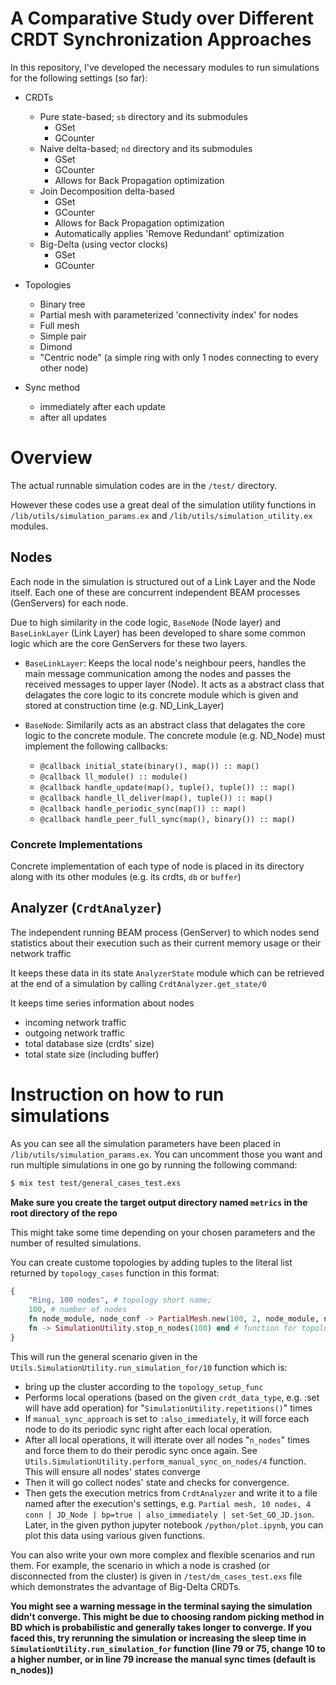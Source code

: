 # A Comparative Study over Different CRDT Synchronization Approaches

In this repository, I've developed the necessary modules to run simulations for the following settings (so far):

- CRDTs
    - Pure state-based; `sb` directory and its submodules
        - GSet
        - GCounter
    - Naive delta-based; `nd` directory and its submodules
        - GSet
        - GCounter
        - Allows for Back Propagation optimization
    - Join Decomposition delta-based 
        - GSet
        - GCounter
        - Allows for Back Propagation optimization
        - Automatically applies 'Remove Redundant' optimization
    - Big-Delta (using vector clocks)
        - GSet
        - GCounter

- Topologies
    - Binary tree
    - Partial mesh with parameterized 'connectivity index' for nodes
    - Full mesh
    - Simple pair
    - Dimond
    - "Centric node" (a simple ring with only 1 nodes connecting to every other node)

- Sync method
    - immediately after each update
    - after all updates


# Overview

The actual runnable simulation codes are in the `/test/` directory. 

However these codes use a great deal of the simulation utility functions in `/lib/utils/simulation_params.ex` and `/lib/utils/simulation_utility.ex` modules.

## Nodes
Each node in the simulation is structured out of a Link Layer and the Node itself. Each one of these are concurrent independent BEAM processes (GenServers) for each node.

Due to high similarity in the code logic, `BaseNode` (Node layer) and `BaseLinkLayer` (Link Layer) has been developed to share some common logic which are the core GenServers for these two layers.

- `BaseLinkLayer`: Keeps the local node's neighbour peers, handles the main message communication among the nodes and passes the received messages to upper layer (Node). It acts as a abstract class that delagates the core logic to its concrete module which is given and stored at construction time (e.g. ND_Link_Layer) 

- `BaseNode`: Similarily acts as an abstract class that delagates the core logic to the concrete module. The concrete module (e.g. ND_Node) must implement the following callbacks:
    - `@callback initial_state(binary(), map()) :: map()`
    - `@callback ll_module() :: module()`
    - `@callback handle_update(map(), tuple(), tuple()) :: map()`
    - `@callback handle_ll_deliver(map(), tuple()) :: map()`
    - `@callback handle_periodic_sync(map()) :: map()`
    - `@callback handle_peer_full_sync(map(), binary()) :: map()`


### Concrete Implementations
Concrete implementation of each type of node is placed in its directory along with its other modules (e.g. its crdts, `db` or `buffer`)

## Analyzer (`CrdtAnalyzer`)
The independent running BEAM process (GenServer) to which nodes send statistics about their execution such as their current memory usage or their network traffic

It keeps these data in its state `AnalyzerState` module which can be retrieved at the end of a simulation by calling `CrdtAnalyzer.get_state/0`

It keeps time series information about nodes 
- incoming network traffic
- outgoing network traffic
- total database size (crdts' size)
- total state size (including buffer)

# Instruction on how to run simulations

As you can see all the simulation parameters have been placed in `/lib/utils/simulation_params.ex`. You can uncomment those you want and run multiple simulations in one go by running the following command:

```bash
$ mix test test/general_cases_test.exs
```

**Make sure you create the target output directory named `metrics` in the root directory of the repo**

This might take some time depending on your chosen parameters and the number of resulted simulations.

You can create custome topologies by adding tuples to the literal list returned by `topology_cases` function in this format:

```elixir
{
    "Ring, 100 nodes", # topology short name;
    100, # number of nodes
    fn node_module, node_conf -> PartialMesh.new(100, 2, node_module, node_conf) end, # function for topology set up
    fn -> SimulationUtility.stop_n_nodes(100) end # function for topology teardown
}
```

This will run the general scenario given in the `Utils.SimulationUtility.run_simulation_for/10` function which is:
- bring up the cluster according to the `topology_setup_func`
- Performs local operations (based on the given `crdt_data_type`, e.g. :set will have add operation) for "`SimulationUtility.repetitions()`" times
- If `manual_sync_approach` is set to `:also_immediately`, it will force each node to do its periodic sync right after each local operation. 
- After all local operations, it will itterate over all nodes "`n_nodes`" times and force them to do their perodic sync once again. See  `Utils.SimulationUtility.perform_manual_sync_on_nodes/4` function. This will ensure all nodes' states converge
- Then it will go collect nodes' state and checks for convergence.
- Then gets the execution metrics from `CrdtAnalyzer` and write it to a file named after the execution's settings, e.g. `Partial mesh, 10 nodes, 4 conn | JD_Node | bp=true | also_immediately | set-Set_GO_JD.json`. Later, in the given python jupyter notebook `/python/plot.ipynb`, you can plot this data using various given functions. 

You can also write your own more complex and flexible scenarios and run them. For example, the scenario in which a node is crashed (or disconnected from the cluster) is given in `/test/dm_cases_test.exs` file which demonstrates the advantage of Big-Delta CRDTs.

**You might see a warning message in the terminal saying the simulation didn't converge. This might be due to choosing random picking method in BD which is probabilistic and generally takes longer to converge. If you faced this, try rerunning the simulation or increasing the sleep time in `SimulationUtility.run_simulation_for` function (line 79 or 75, change 10 to a higher number, or in line 79 increase the manual sync times (default is n_nodes))**